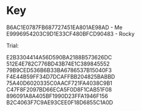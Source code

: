 # Key
B6AC1E0787FB687727451EA801AE98AD - Me
E9996954203C9D1E33CF480BFCD90483 - Rocky

Trial:

E2B3304414A56D590BA2188B573626DC
512E4E782C776BD43B74E1C389845552
79B9CED536B6B33BA6786537B15040F3
F4E44B59FF34D7DCAFFBB204825BABBD
75A40D6020335C0AACF721FA4038C9B1
C47F8F2097BD66ECA5F0D8F1CAB51F08
896091A8A405BF1990D23FFA1946F156
B2C4063F7C9AE93CEE0F18D6855C1A0D
